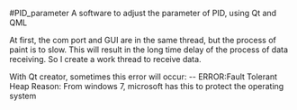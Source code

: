 #PID_parameter
A software to adjust the parameter of PID, using Qt and QML 

At first, the com port and GUI are in the same thread, but the process of paint is to slow. This will result in the long time delay of the process of data receiving. So I create a work thread to receive data.  

With Qt creator, sometimes this error will occur:
 -- ERROR:Fault Tolerant Heap 
Reason: From windows 7, microsoft has this to protect the operating system
